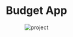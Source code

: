 <h1 align="center">Budget App</h1>

<p align="center"><img src="https://socialify.git.ci/Ashurathod0411/Budget-App/image?description=1&amp;font=Raleway&amp;language=1&amp;owner=1&amp;pattern=Circuit%20Board&amp;stargazers=1&amp;theme=Light" alt="project"></p>
